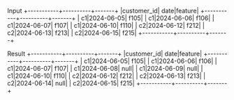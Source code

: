 


Input
+-----------+----------+-------+
|customer_id|      date|feature|
+-----------+----------+-------+
|         c1|2024-06-05|   f105|
|         c1|2024-06-06|   f106|
|         c1|2024-06-07|   f107|
|         c1|2024-06-10|   f110|
|         c2|2024-06-12|   f212|
|         c2|2024-06-13|   f213|
|         c2|2024-06-15|   f215|
+-----------+----------+-------+

Result
+-----------+----------+-------+
|customer_id|      date|feature|
+-----------+----------+-------+
|         c1|2024-06-05|   f105|
|         c1|2024-06-06|   f106|
|         c1|2024-06-07|   f107|
|         c1|2024-06-08|   null|
|         c1|2024-06-09|   null|
|         c1|2024-06-10|   f110|
|         c2|2024-06-12|   f212|
|         c2|2024-06-13|   f213|
|         c2|2024-06-14|   null|
|         c2|2024-06-15|   f215|
+-----------+----------+-------+